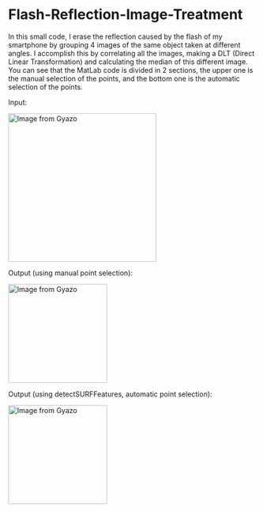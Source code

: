 # Flash-Reflection-Image-Treatment
In this small code, I erase the reflection caused by the flash of my smartphone by grouping 4 images of the same object taken at different angles. I accomplish this by correlating all the images, making a DLT (Direct Linear Transformation) and calculating the median of this different image.
You can see that the MatLab code is divided in 2 sections, the upper one is the manual selection of the points, and the bottom one is the automatic selection of the points.

Input:

<a href="https://gyazo.com/57bb44e7c07f9b04b0e37df74eb517b7"><img src="https://i.gyazo.com/57bb44e7c07f9b04b0e37df74eb517b7.png" alt="Image from Gyazo" width="300"/></a>

Output (using manual point selection):

<a href="https://gyazo.com/9b830d9a683fbb1111c0082a2511ff31"><img src="https://i.gyazo.com/9b830d9a683fbb1111c0082a2511ff31.png" alt="Image from Gyazo" width="200"/></a>

Output (using detectSURFFeatures, automatic point selection):

<a href="https://gyazo.com/e3ab7759b90ac9f41a70a4b3d733eaa4"><img src="https://i.gyazo.com/e3ab7759b90ac9f41a70a4b3d733eaa4.png" alt="Image from Gyazo" width="200"/></a>
